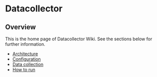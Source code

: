 # Datacollector

## Overview

This is the home page of Datacollector Wiki. See the sections below for further information.

- [Architecture](https://github.com/nokia/5GDrones-data-collector/blob/main/docs/Architecture.md)
- [Configuration](https://github.com/nokia/5GDrones-data-collector/blob/main/docs/Configuration.md)
- [Data collection](https://github.com/nokia/5GDrones-data-collector/blob/main/docs/Data-collection.md)
- [How to run](https://github.com/nokia/5GDrones-data-collector/blob/main/docs/How-to-run.md)

